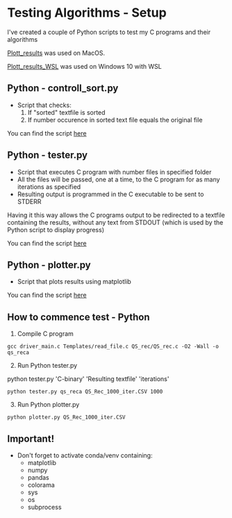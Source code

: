 # Testing Algorithms - Setup
I've created a couple of Python scripts to test my C programs and their algorithms

[Plott_results](https://github.com/nlantau/Portfolio/tree/master/C/Algorithms_and_Data_Structures/Seminar_1_Sorting_Algorithms/Python/Plott_results)
was used on MacOS.

[Plott_results_WSL](https://github.com/nlantau/Portfolio/tree/master/C/Algorithms_and_Data_Structures/Seminar_1_Sorting_Algorithms/Python/Plott_results_WSL)
was used on Windows 10 with WSL

## Python - controll_sort.py
+ Script that checks:
    1. If "sorted" textfile is sorted
    2. If number occurence in sorted text file equals the original file

You can find the script [here](https://github.com/nlantau/Portfolio/blob/master/C/Algorithms_and_Data_Structures/Seminar_1_Sorting_Algorithms/Python/Plott_results/controll_sort.py)

## Python - tester.py
+ Script that executes C program with number files in specified folder
+ All the files will be passed, one at a time, to the C program for as many iterations as specified
+ Resulting output is programmed in the C executable to be sent to STDERR

Having it this way allows the C programs output to be redirected to a textfile containing
the results, without any text from STDOUT (which is used by the Python script to display progress)

You can find the script [here](https://github.com/nlantau/Portfolio/blob/master/C/Algorithms_and_Data_Structures/Seminar_1_Sorting_Algorithms/Python/Plott_results/tester.py)

## Python - plotter.py
+ Script that plots results using matplotlib

You can find the script [here](https://github.com/nlantau/Portfolio/blob/master/C/Algorithms_and_Data_Structures/Seminar_1_Sorting_Algorithms/Python/Plott_results/plotter.py)
## How to commence test - Python

1. Compile C program

```shell
gcc driver_main.c Templates/read_file.c QS_rec/QS_rec.c -O2 -Wall -o qs_reca
```
2. Run Python tester.py

python tester.py 'C-binary' 'Resulting textfile' 'iterations'
```shell
python tester.py qs_reca QS_Rec_1000_iter.CSV 1000
```
3. Run Python plotter.py
```shell
python plotter.py QS_Rec_1000_iter.CSV
```

## Important!
+ Don't forget to activate conda/venv containing:
    + matplotlib
    + numpy
    + pandas
    + colorama
    + sys
    + os
    + subprocess

